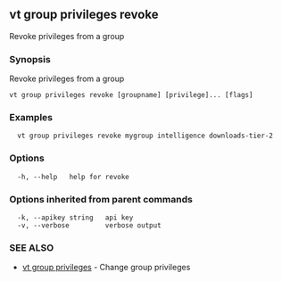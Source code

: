 ## vt group privileges revoke

Revoke privileges from a group

### Synopsis

Revoke privileges from a group

```
vt group privileges revoke [groupname] [privilege]... [flags]
```

### Examples

```
  vt group privileges revoke mygroup intelligence downloads-tier-2
```

### Options

```
  -h, --help   help for revoke
```

### Options inherited from parent commands

```
  -k, --apikey string   api key
  -v, --verbose         verbose output
```

### SEE ALSO

* [vt group privileges](vt_group_privileges.md)	 - Change group privileges

